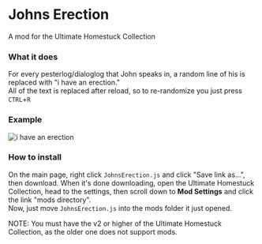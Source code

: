 # Johns Erection
A mod for the Ultimate Homestuck Collection

### What it does
For every pesterlog/dialoglog that John speaks in, a random line of his is replaced with "i have an erection."  
All of the text is replaced after reload, so to re-randomize you just press `CTRL`+`R`

### Example
![i have an erection](https://cdn.discordapp.com/attachments/394160269980467200/942833455123820574/unknown.png)

### How to install
On the main page, right click `JohnsErection.js` and click "Save link as...", then download.
When it's done downloading, open the Ultimate Homestuck Collection, head to the settings, then scroll down to **Mod Settings** and click the link "mods directory".  
Now, just move `JohnsErection.js` into the mods folder it just opened.

NOTE: You must have the v2 or higher of the Ultimate Homestuck Collection, as the older one does not support mods.
